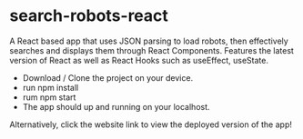 # search-robots-react
A React based app that uses JSON parsing to load robots, then effectively searches and displays them through React Components. Features the latest version of React as well as React Hooks such as useEffect, useState.

- Download / Clone the project on your device.
- run npm install
- rum npm start
- The app should up and running on your localhost.

Alternatively, click the website link to view the deployed version of the app!
